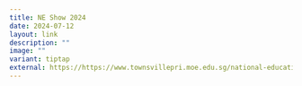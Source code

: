 ```yaml
---
title: NE Show 2024
date: 2024-07-12
layout: link
description: ""
image: ""
variant: tiptap
external: https://https://www.townsvillepri.moe.edu.sg/national-education/
---
```

